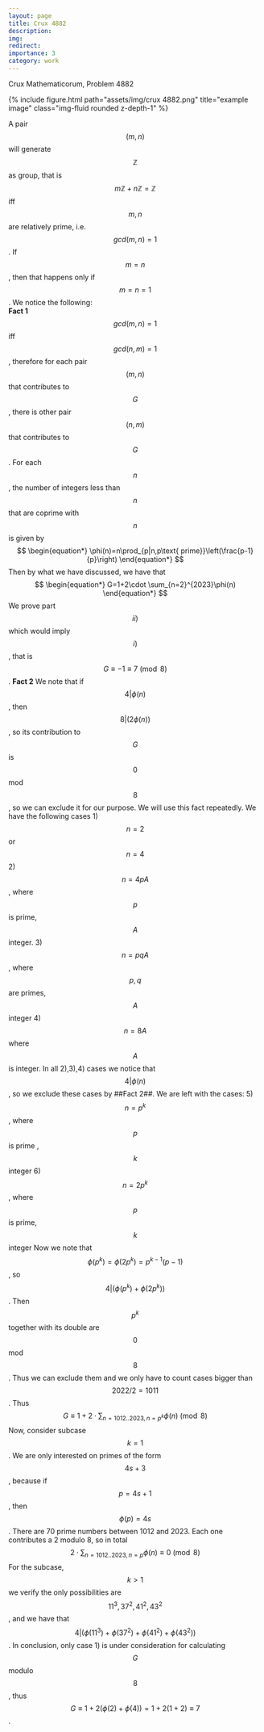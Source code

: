```yaml
---
layout: page
title: Crux 4882
description: 
img:
redirect: 
importance: 3
category: work
---
```


Crux Mathematicorum, Problem 4882
<div class="row">
    <div class="col-sm mt-3 mt-md-0">
        {% include figure.html path="assets/img/crux 4882.png" title="example image" class="img-fluid rounded z-depth-1" %}
    </div>
</div>


A pair $$(m,n)$$ will generate $$\mathbb{Z}$$ as group, that is $$m\mathbb{Z}+n\mathbb{Z}=\mathbb{Z}$$ iff $$m,n$$ are relatively prime, i.e. $$gcd(m,n)=1$$.
If $$m=n$$, then that happens only if $$m=n=1$$.
We notice the following:  
**Fact 1** $$gcd(m,n)=1$$ iff $$gcd(n,m)=1$$, therefore for each pair $$(m,n)$$ that contributes to $$G$$, there is other pair $$(n,m)
$$ that contributes to $$G$$.
For each $$n$$, the number of integers less than $$n$$ that are coprime with $$n$$ is given by
$$
\begin{equation*}
	\phi(n)=n\prod_{p|n,p\text{ prime}}\left(\frac{p-1}{p}\right)
\end{equation*} 
$$
Then by what we have discussed, we have that
$$
\begin{equation*}
	G=1+2\cdot \sum_{n=2}^{2023}\phi(n)
\end{equation*}
$$
We prove part $$ii)$$ which would imply $$i)$$, that is $$G\equiv -1\equiv 7 \pmod{8}$$.
**Fact 2** We note that if $$4|\phi(n)$$, then $$8|(2\phi(n))$$, so its contribution to $$G$$ is $$0$$ mod $$8$$, so we can exclude it for our purpose.
We will use this fact repeatedly.
We have the following cases
1)$$n=2$$ or $$n=4$$ 
2) $$n=4pA$$, where $$p$$ is prime, $$A$$ integer. 
3) $$n=pqA$$, where $$p,q$$ are primes, $$A$$ integer
4) $$n=8A$$ where $$A$$ is integer.
In all 2),3),4) cases we notice that $$4|\phi(n)$$, so we exclude these cases by ##Fact 2##.
We are left with the cases:
5) $$n=p^k$$, where $$p$$ is prime , $$k$$ integer
6) $$n=2p^k$$, where $$p$$ is prime, $$k$$ integer
Now we note that $$\phi(p^k)=\phi(2p^k)=p^{k-1}(p-1)$$, so $$4|(\phi(p^k)+\phi(2p^k))$$. Then $$p^k$$ together with its double are $$0$$ mod $$8$$. Thus we can exclude them and we only have to count cases bigger than $$2022/2=1011$$. Thus
$$
\begin{equation*}
	G\equiv 1+2\cdot \sum_{n=1012..2023,n=p^k}\phi(n)\pmod{8}
\end{equation*}
$$
Now, consider subcase $$k=1$$. We are only interested on primes of the form $$4s+3$$, because if $$p=4s+1$$, then $$\phi(p)=4s$$. There are 70 prime numbers between 1012 and 2023. Each one contributes a 2 modulo 8, so in total 
$$
\begin{equation*}
	2\cdot \sum_{n=1012..2023,n=p}\phi(n)\equiv 0 \pmod{8}
\end{equation*}
$$
For the subcase, $$k>1$$ we verify the only possibilities are $$11^3,37^2,41^2,43^2$$, and we have that $$4|(\phi(11^3)+\phi(37^2)+\phi(41^2)+\phi(43^2))$$.
In conclusion, only case 1) is under consideration for calculating $$G$$ modulo $$8$$, thus
$$G\equiv 1+2(\phi(2)+\phi(4))=1+2(1+2)\equiv 7$$.



